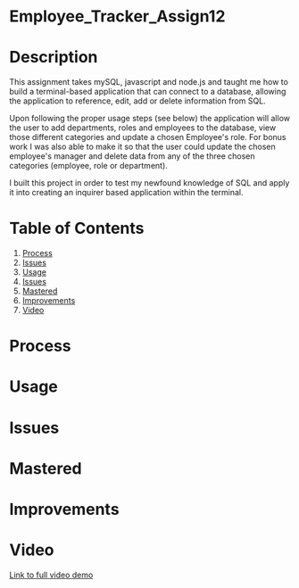 # Employee_Tracker_Assign12

# Description 
This assignment takes mySQL, javascript and node.js and taught me how to build a terminal-based application that can connect to a database, allowing the application to reference, edit, add or delete information from SQL. 

Upon following the proper usage steps (see below) the application will allow the user to add departments, roles and employees to the database, view those different categories and update a chosen Employee's role. For bonus work I was also able to make it so that the user could update the chosen employee's manager and delete data from any of the three chosen categories (employee, role or department).

I built this project in order to test my newfound knowledge of SQL and apply it into creating an inquirer based application within the terminal.

# Table of Contents
1. [Process](#Process)
2. [Issues](#Issues)
3. [Usage](#Usage)
4. [Issues](#Issues)
5. [Mastered](#Mastered)
6. [Improvements](#Improvements)
7. [Video](#Video)

# Process

# Usage 

# Issues

# Mastered

# Improvements 

# Video

[Link to full video demo](https://drive.google.com/file/d/1wKlwPzO13AdJw4T0VzBf0dj9AAnIvPnK/view?usp=sharing)
